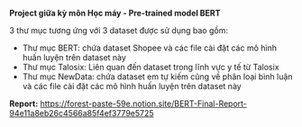 **Project giữa kỳ môn Học máy - Pre-trained model BERT**

3 thư mục tương ứng với 3 dataset được sử dụng bao gồm:
* Thư mục BERT: chứa dataset Shopee và các file cài đặt các mô hình huấn luyện trên dataset này
* Thư mục Talosix: Liên quan đến dataset trong lĩnh vực y tế từ Talosix
* Thư mục NewData: chứa dataset em tự kiếm cũng về phân loại bình luận và các file cài đặt các mô hình huấn luyện trên dataset này

**Report:**
https://forest-paste-59e.notion.site/BERT-Final-Report-94e11a8eb26c4566a85f4ef3779e5725
